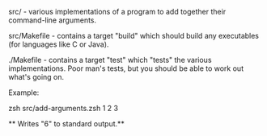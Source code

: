 

src/         - various implementations of a program to add together
               their command-line arguments.

src/Makefile - contains a target "build" which should build any
               executables (for languages like C or Java).

./Makefile   - contains a target "test" which "tests" the various
               implementations.  Poor man's tests, but you should
	       be able to work out what's going on.

Example:

   zsh src/add-arguments.zsh 1 2 3
   
  ** Writes "6" to standard output.**
